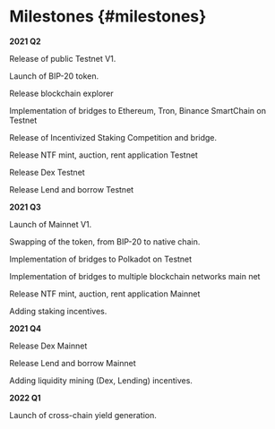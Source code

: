 # Milestones {#milestones}

**2021 Q2**

Release of public Testnet V1.

Launch of BIP-20 token.

Release blockchain explorer

Implementation of bridges to Ethereum, Tron, Binance SmartChain on Testnet

Release of Incentivized Staking Competition and bridge.

Release NTF mint, auction, rent application Testnet

Release Dex Testnet

Release Lend and borrow Testnet

**2021 Q3**

Launch of Mainnet V1.

Swapping of the token, from BIP-20 to native chain.

Implementation of bridges to Polkadot on Testnet

Implementation of bridges to multiple blockchain networks main net

Release NTF mint, auction, rent application Mainnet

Adding staking incentives.

**2021 Q4**

Release Dex Mainnet

Release Lend and borrow Mainnet

Adding liquidity mining (Dex, Lending) incentives.

**2022 Q1**

Launch of cross-chain yield generation.
